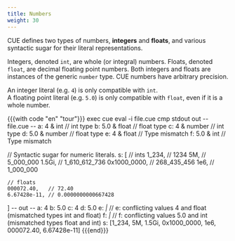 ```yaml
---
title: Numbers
weight: 30
---
```


CUE defines two types of numbers, **integers** and **floats**,
and various syntactic sugar for their literal representations.

Integers, denoted `int`, are whole (or integral) numbers.
Floats, denoted `float`, are decimal floating point numbers.
Both integers and floats are instances of the generic `number` type.
CUE numbers have arbitrary precision.

An integer literal (e.g. `4`) is only compatible with `int`.\
A floating point literal (e.g. `5.0`) is only compatible with `float`,
even if it is a whole number.

<!--more-->

{{{with code "en" "tour"}}}
exec cue eval -i file.cue
cmp stdout out
-- file.cue --
a: 4 & int      // int type
b: 5.0 & float  // float type
c: 4 & number   // int type
d: 5.0 & number // float type
e: 4 & float    // Type mismatch
f: 5.0 & int    // Type mismatch

// Syntactic sugar for numeric literals.
s: [
	// ints
	1_234,       // 1234
	5M,          // 5_000_000
	1.5Gi,       // 1_610_612_736
	0x1000_0000, // 268_435_456
	1e6,         // 1_000_000

	// floats
	000072.40,   // 72.40
	6.67428e-11, // 0.0000000000667428
]
-- out --
a: 4
b: 5.0
c: 4
d: 5.0
e: _|_ // e: conflicting values 4 and float (mismatched types int and float)
f: _|_ // f: conflicting values 5.0 and int (mismatched types float and int)
s: [1_234, 5M, 1.5Gi, 0x1000_0000, 1e6, 000072.40, 6.67428e-11]
{{{end}}}
